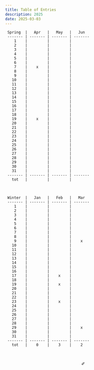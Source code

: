 ```yaml
---
title: Table of Entries
description: 2025
date: 2025-03-03
---
```


     Spring  |   Apr   |   May   |   Jun   
     ------- | ------- | ------- | ------- 
        1    |         |         |         
        2    |         |         |        
        3    |         |         |        
        4    |         |         |        
        5    |         |         |     
        6    |         |         |         
        7    |    x    |         |         
        8    |         |         |        
        9    |         |         |       
       10    |         |         |         
       11    |         |         |         
       12    |         |         |         
       13    |         |         |         
       14    |         |         |         
       15    |         |         |       
       16    |         |         |         
       17    |         |         |         
       18    |         |         |        
       19    |    x    |         |        
       20    |         |         |         
       21    |         |         |         
       22    |         |         |        
       23    |         |         |        
       24    |         |         |         
       25    |         |         |         
       26    |         |         |         
       27    |         |         |     
       28    |         |         |        
       29    |         |         |        
       30    |         |         |       
       31    |         |         |        
     ------- | ------- | ------- | ------- 
       tot   |         |         |     

&nbsp;

     Winter  |   Jan   |   Feb   |   Mar   
     ------- | ------- | ------- | ------- 
        1    |         |         |         
        2    |         |         |        
        3    |         |         |        
        4    |         |         |         
        5    |         |         |        
        6    |         |         |         
        7    |         |         |         
        8    |         |         |     
        9    |         |         |    x    
       10    |         |         |        
       11    |         |         |         
       12    |         |         |         
       13    |         |         |         
       14    |         |         |         
       15    |         |         |        
       16    |         |         |        
       17    |         |    x    |        
       18    |         |         |         
       19    |         |    x    |        
       20    |         |         |         
       21    |         |         |         
       22    |         |         |        
       23    |         |    x    |        
       24    |         |         |         
       25    |         |         |         
       26    |         |         |         
       27    |         |         |     
       28    |         |         |         
       29    |         |         |    x    
       30    |         |         |        
       31    |         |         |        
     ------- | ------- | ------- | ------- 
       tot   |    0    |    3    |    2   

&nbsp;

<div align="center">
  ✐
</div>
